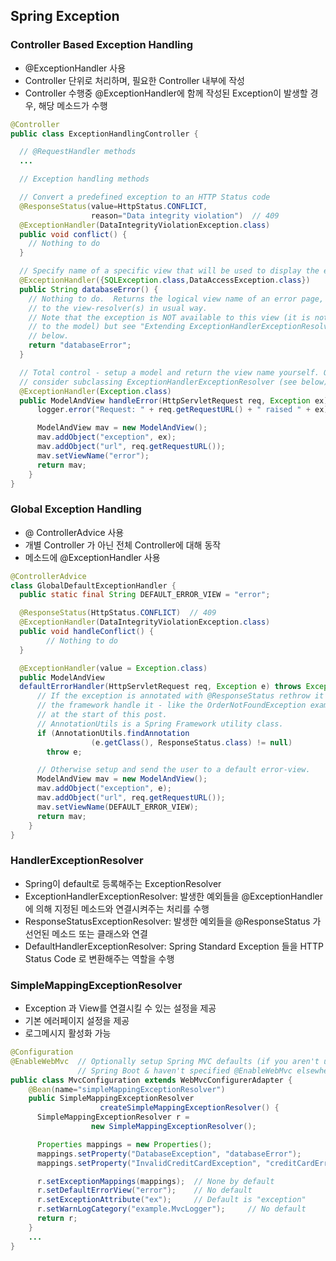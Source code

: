 ## Spring Exception

### Controller Based Exception Handling

- @ExceptionHandler 사용
- Controller 단위로 처리하며, 필요한 Controller 내부에 작성
- Controller 수행중 @ExceptionHandler에 함께 작성된 Exception이 발생할 경우, 해당 메소드가 수행
```Java
@Controller
public class ExceptionHandlingController {

  // @RequestHandler methods
  ...

  // Exception handling methods

  // Convert a predefined exception to an HTTP Status code
  @ResponseStatus(value=HttpStatus.CONFLICT,
                  reason="Data integrity violation")  // 409
  @ExceptionHandler(DataIntegrityViolationException.class)
  public void conflict() {
    // Nothing to do
  }

  // Specify name of a specific view that will be used to display the error:
  @ExceptionHandler({SQLException.class,DataAccessException.class})
  public String databaseError() {
    // Nothing to do.  Returns the logical view name of an error page, passed
    // to the view-resolver(s) in usual way.
    // Note that the exception is NOT available to this view (it is not added
    // to the model) but see "Extending ExceptionHandlerExceptionResolver"
    // below.
    return "databaseError";
  }

  // Total control - setup a model and return the view name yourself. Or
  // consider subclassing ExceptionHandlerExceptionResolver (see below).
  @ExceptionHandler(Exception.class)
  public ModelAndView handleError(HttpServletRequest req, Exception ex) {
      logger.error("Request: " + req.getRequestURL() + " raised " + ex);

      ModelAndView mav = new ModelAndView();
      mav.addObject("exception", ex);
      mav.addObject("url", req.getRequestURL());
      mav.setViewName("error");
      return mav;
    }
}
```

### Global Exception Handling

- @ ControllerAdvice 사용
- 개별 Controller 가 아닌 전체 Controller에 대해 동작
- 메소드에 @ExceptionHandler 사용
```java
@ControllerAdvice
class GlobalDefaultExceptionHandler {
  public static final String DEFAULT_ERROR_VIEW = "error";

  @ResponseStatus(HttpStatus.CONFLICT)  // 409
  @ExceptionHandler(DataIntegrityViolationException.class)
  public void handleConflict() {
        // Nothing to do
  }

  @ExceptionHandler(value = Exception.class)
  public ModelAndView
  defaultErrorHandler(HttpServletRequest req, Exception e) throws Exception {
      // If the exception is annotated with @ResponseStatus rethrow it and let
      // the framework handle it - like the OrderNotFoundException example
      // at the start of this post.
      // AnnotationUtils is a Spring Framework utility class.
      if (AnnotationUtils.findAnnotation
                  (e.getClass(), ResponseStatus.class) != null)
        throw e;

      // Otherwise setup and send the user to a default error-view.
      ModelAndView mav = new ModelAndView();
      mav.addObject("exception", e);
      mav.addObject("url", req.getRequestURL());
      mav.setViewName(DEFAULT_ERROR_VIEW);
      return mav;
    }
}
```

### HandlerExceptionResolver

- Spring이 default로 등록해주는 ExceptionResolver
- ExceptionHandlerExceptionResolver: 발생한 예외들을 @ExceptionHandler 에 의해 지정된 메소드와 연결시켜주는 처리를 수행
- ResponseStatusExceptionResolver: 발생한 예외들을 @ResponseStatus 가 선언된 메소드 또는 클래스와 연결
- DefaultHandlerExceptionResolver: Spring Standard Exception 들을 HTTP Status Code 로 변환해주는 역할을 수행

### SimpleMappingExceptionResolver

- Exception 과 View를 연결시킬 수 있는 설정을 제공
- 기본 에러페이지 설정을 제공
- 로그메시지 활성화 가능
```Java
@Configuration
@EnableWebMvc  // Optionally setup Spring MVC defaults (if you aren't using
               // Spring Boot & haven't specified @EnableWebMvc elsewhere)
public class MvcConfiguration extends WebMvcConfigurerAdapter {
    @Bean(name="simpleMappingExceptionResolver")
    public SimpleMappingExceptionResolver
                    createSimpleMappingExceptionResolver() {
      SimpleMappingExceptionResolver r =
                  new SimpleMappingExceptionResolver();

      Properties mappings = new Properties();
      mappings.setProperty("DatabaseException", "databaseError");
      mappings.setProperty("InvalidCreditCardException", "creditCardError");

      r.setExceptionMappings(mappings);  // None by default
      r.setDefaultErrorView("error");    // No default
      r.setExceptionAttribute("ex");     // Default is "exception"
      r.setWarnLogCategory("example.MvcLogger");     // No default
      return r;
    }
    ...
}
```
